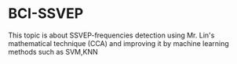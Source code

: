 # BCI-SSVEP
This topic is about  SSVEP-frequencies detection using Mr. Lin's mathematical technique (CCA) and improving it by machine learning methods such as SVM,KNN
